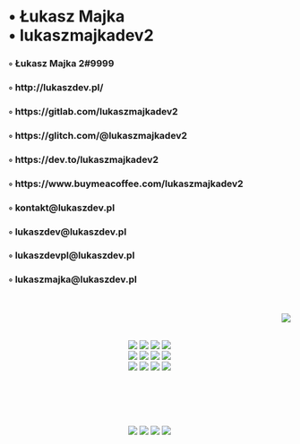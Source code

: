 <!--lukaszmajkadev2-->

<h1>• Łukasz Majka<br>• lukaszmajkadev2</h1>
<h3>◦ Łukasz Majka 2#9999</h3>
<h3>◦ http://lukaszdev.pl/</h3>
<h3>◦ https://gitlab.com/lukaszmajkadev2</h3>
<h3>◦ https://glitch.com/@lukaszmajkadev2</h3>
<h3>◦ https://dev.to/lukaszmajkadev2</h3>
<h3>◦ https://www.buymeacoffee.com/lukaszmajkadev2</h3>
<h3>◦ kontakt@lukaszdev.pl</h3>
<h3>◦ lukaszdev@lukaszdev.pl</h3>
<h3>◦ lukaszdevpl@lukaszdev.pl</h3>
<h3>◦ lukaszmajka@lukaszdev.pl</h3>
<br><br>

<img align="right" src="https://github-readme-stats.vercel.app/api/?username=lukaszmajkadev2&show_icons=false&include_all_commits&theme=white"/>

<p align="center">
<br><br>
<img src="https://img.shields.io/badge/html-white.svg?&style=for-the-badge&logo=html5&logoColor=000000"/>
<img src="https://img.shields.io/badge/javascript-white.svg?&style=for-the-badge&logo=javascript&logoColor=000000"/>
<img src="https://img.shields.io/badge/typescript-white.svg?&style=for-the-badge&logo=typescript&logoColor=000000"/>
<img src="https://img.shields.io/badge/java-white.svg?&style=for-the-badge&logo=java&logoColor=000000"/><br>
<img src="https://img.shields.io/badge/react-white.svg?&style=for-the-badge&logo=react&logoColor=000000"/>
<img src="https://img.shields.io/badge/python-white.svg?&style=for-the-badge&logo=python&logoColor=000000"/>
<img src="https://img.shields.io/badge/lua-white.svg?&style=for-the-badge&logo=lua&logoColor=000000"/>
<img src="https://img.shields.io/badge/c-white.svg?&style=for-the-badge&logo=c&logoColor=000000"/><br>
<img src="https://img.shields.io/badge/mysql-white.svg?&style=for-the-badge&logo=mysql&logoColor=000000"/>
<img src="https://img.shields.io/badge/postgresql-white.svg?&style=for-the-badge&logo=postgresql&logoColor=000000"/>
<img src="https://img.shields.io/badge/mongodb-white.svg?&style=for-the-badge&logo=mongodb&logoColor=000000"/>
<img src="https://img.shields.io/badge/oracle-white.svg?&style=for-the-badge&logo=oracle&logoColor=000000"/>
</p>
<br><br><br><br>

<p align="center">
<img src="https://img.shields.io/github/followers/lukaszmajkadev2?style=social"/>
<img src="https://img.shields.io/twitch/status/lukaszmajka?style=social"/>
<img src="https://img.shields.io/twitter/follow/ukasz89989598?style=social"/>
<img src="https://img.shields.io/youtube/channel/subscribers/UCzev9mrpe_K9KF_4UTYQrSw?style=social"/>
</p>

<!--lukaszmajkadev2/README.md-->
